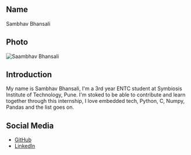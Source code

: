 ## Name
Sambhav Bhansali

## Photo
![Saambhav Bhansali](https://ibb.co/pxhN7NH)

## Introduction
My name is Sambhav Bhansali, I'm a 3rd year ENTC student at Symbiosis Institute of Technology, Pune.
I'm stoked to be able to contribute and learn together through this internship, I love embedded tech, Python, C, Numpy, Pandas and the list goes on.

## Social Media
- [GitHub](https://github.com/Sambhavvv)
- [LinkedIn](https://www.linkedin.com/in/sambhav-bhansali-aa5b90224/)
